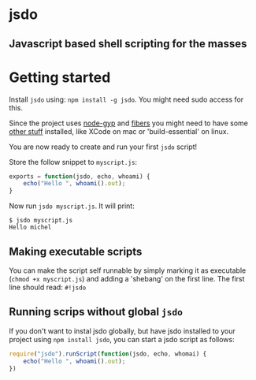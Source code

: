 # jsdo

## Javascript based shell scripting for the masses

# Getting started

Install `jsdo` using: `npm install -g jsdo`. You might need sudo access for this.

Since the project uses [node-gyp](https://github.com/TooTallNate/node-gyp) and [fibers](https://github.com/laverdet/node-fibers) you might need to have some [other stuff](https://github.com/TooTallNate/node-gyp#installation) installed, like XCode on mac or 'build-essential' on linux.

You are now ready to create and run your first `jsdo` script!

Store the follow snippet to `myscript.js`:

```javascript
exports = function(jsdo, echo, whoami) {
	echo("Hello ", whoami().out);
}
```

Now run `jsdo myscript.js`. It will print:

```
$ jsdo myscript.js
Hello michel
```

## Making executable scripts

You can make the script self runnable by simply marking it as executable (`chmod +x myscript.js`) and adding a 'shebang' on the first line. The first line should read: `#!jsdo`

## Running scrips without global `jsdo`

If you don't want to instal jsdo globally, but have jsdo installed to your project using `npm install jsdo`, you can start a jsdo script as follows:

```javascript
require("jsdo").runScript(function(jsdo, echo, whomai) {
	echo("Hello ", whoami().out);
})
```